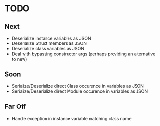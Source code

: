 # TODO

## Next

- Deserialize instance variables as JSON
- Deserialize Struct members as JSON
- Deserialize class variables as JSON
- Deal with bypassing constructor args (perhaps providing an alternative to new)

## Soon

- Serialize/Deserialize direct Class occurence in variables as JSON
- Serialize/Deserialize direct Module occurence in variables as JSON

## Far Off
    
- Handle exception in instance variable matching class name
